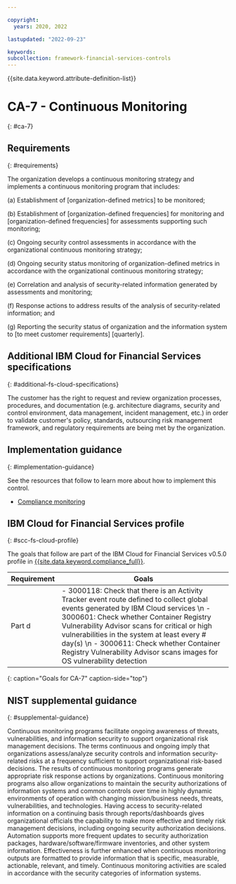 ```yaml
---

copyright:
  years: 2020, 2022

lastupdated: "2022-09-23"

keywords: 
subcollection: framework-financial-services-controls
---
```


{{site.data.keyword.attribute-definition-list}}

# CA-7 - Continuous Monitoring
{: #ca-7}

## Requirements
{: #requirements}

The organization develops a continuous monitoring strategy and implements a continuous monitoring program that includes:

(a) Establishment of [organization-defined metrics] to be monitored;

(b) Establishment of [organization-defined frequencies] for monitoring and [organization-defined frequencies] for assessments supporting such monitoring;

(c) Ongoing security control assessments in accordance with the organizational continuous monitoring strategy;

(d) Ongoing security status monitoring of organization-defined metrics in accordance with the organizational continuous monitoring strategy;

(e) Correlation and analysis of security-related information generated by assessments and monitoring;

(f) Response actions to address results of the analysis of security-related information; and

(g) Reporting the security status of organization and the information system to [to meet customer requirements] [quarterly].

## Additional IBM Cloud for Financial Services specifications
{: #additional-fs-cloud-specifications}

The customer has the right to request and review organization processes, procedures, and documentation (e.g. architecture diagrams, security and control environment, data management, incident management, etc.) in order to validate customer&#39;s policy, standards, outsourcing risk management framework, and regulatory requirements are being met by the organization.

## Implementation guidance
{: #implementation-guidance}

See the resources that follow to learn more about how to implement this control.

- [Compliance monitoring](/docs/framework-financial-services?topic=framework-financial-services-shared-monitoring-compliance)

## IBM Cloud for Financial Services profile
{: #scc-fs-cloud-profile}

The goals that follow are part of the IBM Cloud for Financial Services v0.5.0 profile in [{{site.data.keyword.compliance_full}}](/docs/security-compliance?topic=security-compliance-getting-started).

| Requirement | Goals |
|-------------|-------|
| Part d | - 3000118: Check that there is an Activity Tracker event route defined to collect global events generated by IBM Cloud services \n - 3000601: Check whether Container Registry Vulnerability Advisor scans for critical or high vulnerabilities in the system at least every # day(s) \n - 3000611: Check whether Container Registry Vulnerability Advisor scans images for OS vulnerability detection | 
{: caption="Goals for CA-7" caption-side="top"}

## NIST supplemental guidance
{: #supplemental-guidance}

Continuous monitoring programs facilitate ongoing awareness of threats, vulnerabilities, and information security to support organizational risk management decisions. The terms continuous and ongoing imply that organizations assess/analyze security controls and information security-related risks at a frequency sufficient to support organizational risk-based decisions. The results of continuous monitoring programs generate appropriate risk response actions by organizations. Continuous monitoring programs also allow organizations to maintain the security authorizations of information systems and common controls over time in highly dynamic environments of operation with changing mission/business needs, threats, vulnerabilities, and technologies. Having access to security-related information on a continuing basis through reports/dashboards gives organizational officials the capability to make more effective and timely risk management decisions, including ongoing security authorization decisions. Automation supports more frequent updates to security authorization packages, hardware/software/firmware inventories, and other system information. Effectiveness is further enhanced when continuous monitoring outputs are formatted to provide information that is specific, measurable, actionable, relevant, and timely. Continuous monitoring activities are scaled in accordance with the security categories of information systems.

